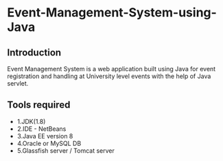 # Event-Management-System-using-Java

## Introduction

Event Management System is a web application built using Java for event registration and handling at University level events with the help of Java servlet.

## Tools required
* 1.JDK(1.8) 
* 2.IDE - NetBeans 
* 3.Java EE version 8
* 4.Oracle or MySQL DB
* 5.Glassfish server / Tomcat server
